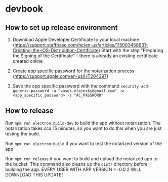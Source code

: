 # devbook

## How to set up release environment

1. Download Apple Developer Certificate to your local machine (https://support.staffbase.com/hc/en-us/articles/115003458931-Creating-the-iOS-Distribution-Certificate)
   Start with the step "Preparing the Signing of the Certificate" - there is already an existing certificate created online

2. Create app specific password for the notarization process (https://support.apple.com/en-us/HT204397)

3. Save the app specific password with the command `security add-generic-password -a "vasek.mlejnsky@gmail.com" -w <app_specific_password> -s "AC_PASSWORD"`

## How to release

Run `npm run electron:build-dev` to build the app without notarization. The notarization takes cca 15 minutes, so you want to do this when you are just testing the build.

Run `npm run electron:build` if you want to test the notarized version of the app.

Run `npm run release` if you want to build and upload the notarized app to the bucket. This command also cleans up the `dist/` directory before building the app.
EVERY USER WITH APP VERSION >=0.0.2 WILL DOWNLOAD THIS UPDATE!

